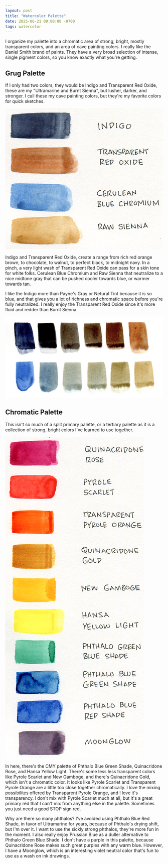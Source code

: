 ```yaml
---
layout: post
title: "Watercolor Palette"
date: 2025-06-21 00:00:00 -0700
tags: watercolor 
---
```


I organize my palette into a chromatic area of strong, bright, mostly
transparent colors, and an area of cave painting colors. I really like the
Daniel Smith brand of paints. They have a very broad selection of intense,
single pigment colors, so you know exactly what you're getting.

## Grug Palette

If I only had two colors, they would be Indigo and Transparent Red Oxide, these
are my "Ultramarine and Burnt Sienna", but lusher, darker, and stronger. I call
these my cave painting colors, but they're my favorite colors for quick sketches.

![Grug Palette](/assets/images/grug-palette.png)

Indigo and Transparent Red Oxide, create a range from rich red orange brown, to
chocolate, to walnut, to perfect black, to midnight navy. In a pinch, a very
light wash of Transparent Red Oxide can pass for a skin tone for white folks.
Cerulean Blue Chromium and Raw Sienna that neutralize to a nice midtone gray
that can be pushed cooler towards blue, or warmer towards tan.

I like the Indigo more than Payne's Gray or Netural Tint because it is so blue,
and that gives you a lot of richness and chromatic space before you're fully
neutralized. I really enjoy the Transparent Red Oxide since it's more fluid and
redder than Burnt Sienna.

![Grug Palette Mixes](/assets/images/grug-palette-mixes.jpg)

## Chromatic Palette

This isn't so much of a split primary palette, or a tertiary palette as it is a
collection of strong, bright colors I've learned to use together.

![Chromatic Palette](/assets/images/chromatic-palette.png)

In here, there's the CMY palette of Phthalo Blue Green Shade, Quinacridone
Rose, and Hansa Yellow Light. There's some less less transparent colors like
Pyrole Scarlet and New Gamboge, and there's Quinacridone Gold, which isn't a
chromatic color. It looks like Pyrole Scarlet and Transparent Pyrole Orange
are a little too close together chromatically. I love the mixing possibilites
offered by Transparent Pyrole Orange, and I love it's transparency. I don't
mix with Pyrole Scarlet much at all, but it's a great primary red that I
can't mix from anything else in the palette. Sometimes you just need a good
STOP sign red.

Why are there so many phthalos? I've avoided using Phthalo Blue Red Shade, in
favor of Ultramarine for years, because of Phthalo's drying shift, but I'm over
it. I want to use the sickly strong phthalos, they're more fun in the moment.
I also really enjoy Prussian Blue as a duller alternative to Phthalo Green Blue
Shade. I don't have a purple in this palette, because Quinacridone Rose makes
such great purples with any warm blue. However, I have a Moonglow, which is an
interesting violet neutral color that's fun to use as a wash on ink drawings.

